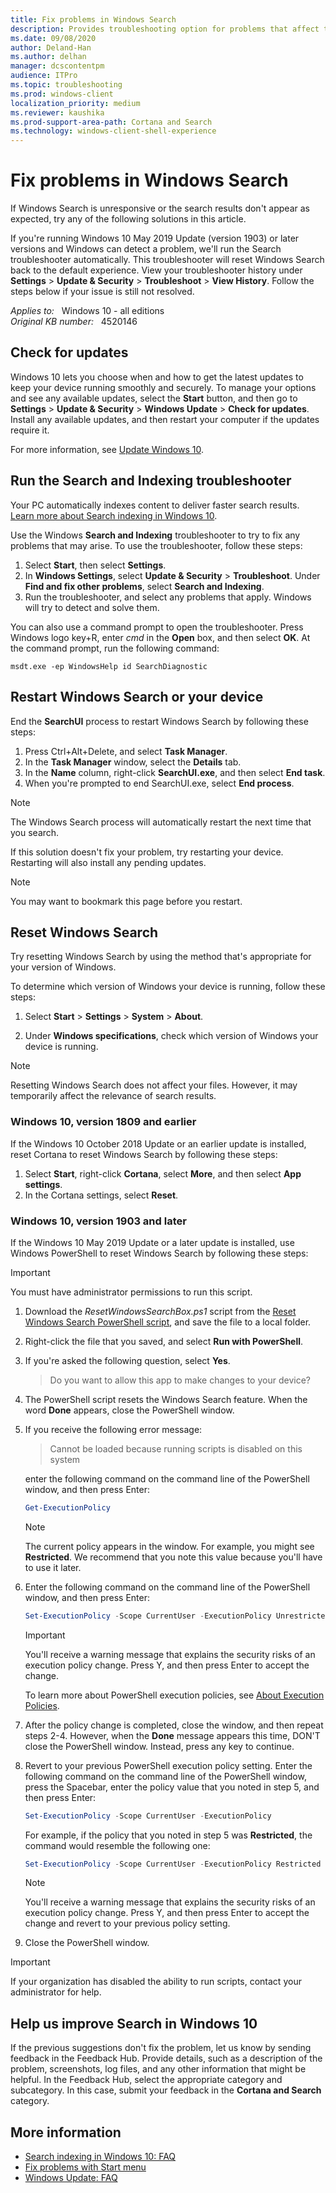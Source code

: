 ```yaml
---
title: Fix problems in Windows Search
description: Provides troubleshooting option for problems that affect the search results in the Windows Search feature in Windows 10.
ms.date: 09/08/2020
author: Deland-Han
ms.author: delhan
manager: dcscontentpm
audience: ITPro
ms.topic: troubleshooting
ms.prod: windows-client
localization_priority: medium
ms.reviewer: kaushika
ms.prod-support-area-path: Cortana and Search
ms.technology: windows-client-shell-experience
---
```

# Fix problems in Windows Search

If Windows Search is unresponsive or the search results don't appear as expected, try any of the following solutions in this article.

If you're running Windows 10 May 2019 Update (version 1903) or later versions and Windows can detect a problem, we'll run the Search troubleshooter automatically. This troubleshooter will reset Windows Search back to the default experience. View your troubleshooter history under **Settings** > **Update & Security** > **Troubleshoot** > **View History**. Follow the steps below if your issue is still not resolved.

_Applies to:_ &nbsp; Windows 10 - all editions  
_Original KB number:_ &nbsp; 4520146

## Check for updates

Windows 10 lets you choose when and how to get the latest updates to keep your device running smoothly and securely. To manage your options and see any available updates, select the **Start** button, and then go to **Settings** > **Update & Security** > **Windows Update** > **Check for updates**. Install any available updates, and then restart your computer if the updates require it.

For more information, see [Update Windows 10](https://support.microsoft.com/help/4027667).

## Run the Search and Indexing troubleshooter

Your PC automatically indexes content to deliver faster search results. [Learn more about Search indexing in Windows 10](https://support.microsoft.com/help/4098843).

Use the Windows **Search and Indexing** troubleshooter to try to fix any problems that may arise. To use the troubleshooter, follow these steps:

1. Select **Start**, then select **Settings**.
2. In **Windows Settings**, select **Update & Security** > **Troubleshoot**. Under **Find and fix other problems**, select **Search and Indexing**.
3. Run the troubleshooter, and select any problems that apply. Windows will try to detect and solve them.

You can also use a command prompt to open the troubleshooter. Press Windows logo key+R, enter *cmd* in the **Open** box, and then select **OK**. At the command prompt, run the following command:

```console
msdt.exe -ep WindowsHelp id SearchDiagnostic
```

## Restart Windows Search or your device

End the **SearchUI** process to restart Windows Search by following these steps:

1. Press Ctrl+Alt+Delete, and select **Task Manager**.
2. In the **Task Manager** window, select the **Details** tab.
3. In the **Name** column, right-click **SearchUI.exe**, and then select **End task**.
4. When you're prompted to end SearchUI.exe, select **End process**.

> [!NOTE]
> The Windows Search process will automatically restart the next time that you search.

If this solution doesn't fix your problem, try restarting your device. Restarting will also install any pending updates.

> [!NOTE]
> You may want to bookmark this page before you restart.

## Reset Windows Search

Try resetting Windows Search by using the method that's appropriate for your version of Windows.

To determine which version of Windows your device is running, follow these steps:

1. Select **Start** > **Settings** > **System** > **About**.

2. Under **Windows specifications**, check which version of Windows your device is running.

> [!NOTE]
> Resetting Windows Search does not affect your files. However, it may temporarily affect the relevance of search results.

### Windows 10, version 1809 and earlier

If the Windows 10 October 2018 Update or an earlier update is installed, reset Cortana to reset Windows Search by following these steps:

1. Select **Start**, right-click **Cortana**, select **More**, and then select **App settings**.
2. In the Cortana settings, select **Reset**.

### Windows 10, version 1903 and later

If the Windows 10 May 2019 Update or a later update is installed, use Windows PowerShell to reset Windows Search by following these steps:

> [!IMPORTANT]
> You must have administrator permissions to run this script.

1. Download the *ResetWindowsSearchBox.ps1* script from the [Reset Windows Search PowerShell script](https://www.microsoft.com/download/100295), and save the file to a local folder.

2. Right-click the file that you saved, and select **Run with PowerShell**.
3. If you're asked the following question, select **Yes**.

    > Do you want to allow this app to make changes to your device?

4. The PowerShell script resets the Windows Search feature. When the word **Done** appears, close the PowerShell window.
5. If you receive the following error message:

   > Cannot be loaded because running scripts is disabled on this system

   enter the following command on the command line of the PowerShell window, and then press Enter:

    ```powershell
    Get-ExecutionPolicy
    ```

    > [!NOTE]
    > The current policy appears in the window. For example, you might see **Restricted**. We recommend that you note this value because you'll have to use it later.

6. Enter the following command on the command line of the PowerShell window, and then press Enter:

    ```powershell
    Set-ExecutionPolicy -Scope CurrentUser -ExecutionPolicy Unrestricted
    ```

    > [!IMPORTANT]
    > You'll receive a warning message that explains the security risks of an execution policy change. Press Y, and then press Enter to accept the change.

    To learn more about PowerShell execution policies, see [About Execution Policies](/powershell/module/microsoft.powershell.core/about/about_execution_policies).

7. After the policy change is completed, close the window, and then repeat steps 2-4. However, when the **Done** message appears this time, DON'T close the PowerShell window. Instead, press any key to continue.

8. Revert to your previous PowerShell execution policy setting. Enter the following command on the command line of the PowerShell window, press the Spacebar, enter the policy value that you noted in step 5, and then press Enter:

    ```powershell
    Set-ExecutionPolicy -Scope CurrentUser -ExecutionPolicy
    ```

    For example, if the policy that you noted in step 5 was **Restricted**, the command would resemble the following one:

    ```powershell
    Set-ExecutionPolicy -Scope CurrentUser -ExecutionPolicy Restricted
    ```

    > [!NOTE]
    > You'll receive a warning message that explains the security risks of an execution policy change. Press Y, and then press Enter to accept the change and revert to your previous policy setting.

9. Close the PowerShell window.

> [!IMPORTANT]
> If your organization has disabled the ability to run scripts, contact your administrator for help.

## Help us improve Search in Windows 10

If the previous suggestions don't fix the problem, let us know by sending feedback in the Feedback Hub. Provide details, such as a description of the problem, screenshots, log files, and any other information that might be helpful. In the Feedback Hub, select the appropriate category and subcategory. In this case, submit your feedback in the **Cortana and Search** category.

## More information

- [Search indexing in Windows 10: FAQ](https://support.microsoft.com/help/4098843)
- [Fix problems with Start menu](https://support.microsoft.com/help/12385)
- [Windows Update: FAQ](https://support.microsoft.com/help/12373)
